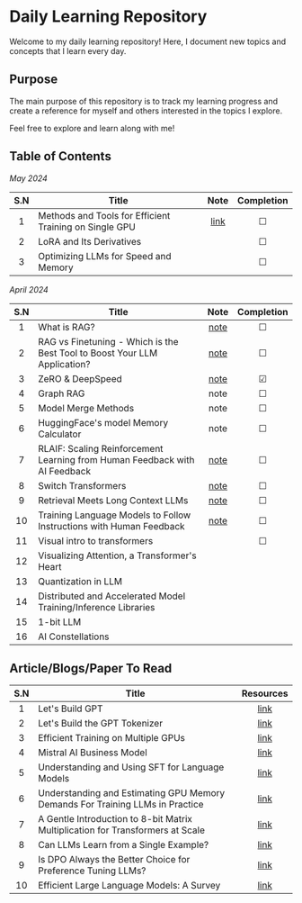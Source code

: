 # Daily Learning Repository

Welcome to my daily learning repository! Here, I document new topics and concepts that I learn every day.
## Purpose
The main purpose of this repository is to track my learning progress and create a reference for myself and others interested in the topics I explore.

Feel free to explore and learn along with me!

## Table of Contents
*May 2024*

| S.N | Title | Note | Completion |
| :--: | ---- | :--: | :--: |
| 1 | Methods and Tools for Efficient Training on Single GPU | [link](./HuggingFace/Efficient-Training/README.md) | &#x2610; |
| 2 | LoRA and Its Derivatives |  | &#x2610; |
| 3 | Optimizing LLMs for Speed and Memory |  | &#x2610; |

*April 2024*

| S.N | Title | Note | Completion |
| :--: | ---- | :--: | :--: |
| 1 | What is RAG? | [note](./RAG/README.md) | &#x2610; |
| 2 | RAG vs Finetuning - Which is the Best Tool to Boost Your LLM Application? | [note](./RAG-vs-Finetuning/README.md) | &#x2610; |
| 3 | ZeRO & DeepSpeed | [note](DeepSpeed/README.md) | &#x2611; |
| 4 | Graph RAG | note | &#x2610; |
| 5 | Model Merge Methods | note | &#x2610; |
| 6 | HuggingFace's model Memory Calculator | note | &#x2610; |
| 7 | RLAIF: Scaling Reinforcement Learning from Human Feedback with AI Feedback | [note](./RLAIF/README.md) | &#x2610; |
| 8 | Switch Transformers | [note](./Switch-Transformers/README.md) | &#x2610; |
| 9 | Retrieval Meets Long Context LLMs | [note](./Retrieval/README.md) | &#x2610; |
| 10 | Training Language Models to Follow Instructions with Human Feedback | [note](./RLHF/README.md) | &#x2610; |
| 11 | Visual intro to transformers |  | &#x2610; |
| 12 | Visualizing Attention, a Transformer's Heart |  |  |
| 13 | Quantization in LLM |  |  |
| 14 | Distributed and Accelerated Model Training/Inference Libraries |  |  |
| 15 | 1-bit LLM |  |  |
| 16 | AI Constellations |  |  |
## Article/Blogs/Paper To Read
| S.N | Title | Resources |
| :--: | ---- | :--: |
| 1 | Let's Build GPT | [link](https://www.youtube.com/watch?v=kCc8FmEb1nY&ab_channel=AndrejKarpathy) |
| 2 | Let's Build the GPT Tokenizer | [link](https://www.youtube.com/watch?v=zduSFxRajkE&ab_channel=AndrejKarpathy) |
| 3 | Efficient Training on Multiple GPUs | [link](https://huggingface.co/docs/transformers/main/en/perf_train_gpu_many) |
| 4 | Mistral AI Business Model | [link](https://research.contrary.com/reports/mistral-ai) |
| 5 | Understanding and Using SFT for Language Models | [link](https://cameronrwolfe.substack.com/p/understanding-and-using-supervised) |
| 6 | Understanding and Estimating GPU Memory Demands For Training LLMs in Practice | [link](https://medium.com/@maxshapp/understanding-and-estimating-gpu-memory-demands-for-training-llms-in-practise-c5ef20a4baff) |
| 7 | A Gentle Introduction to 8-bit Matrix Multiplication for Transformers at Scale | [link](https://huggingface.co/blog/hf-bitsandbytes-integration) |
| 8 | Can LLMs Learn from a Single Example? | [link](https://www.fast.ai/posts/2023-09-04-learning-jumps/) |
| 9 | Is DPO Always the Better Choice for Preference Tuning LLMs? | [link](https://deci.ai/blog/dpo-preference-tuning-llms/) |
| 10 | Efficient Large Language Models: A Survey | [link](https://github.com/AIoT-MLSys-Lab/Efficient-LLMs-Survey?tab=readme-ov-file) |
